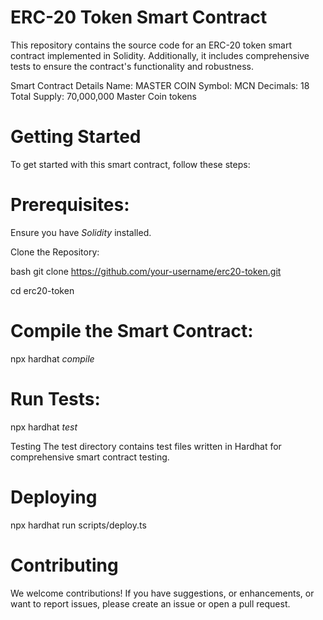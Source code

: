 # ERC-20 Token Smart Contract
This repository contains the source code for an ERC-20 token smart contract implemented in Solidity. Additionally, it includes comprehensive tests to ensure the contract's functionality and robustness.

Smart Contract Details
Name: MASTER COIN
Symbol: MCN
Decimals: 18
Total Supply: 70,000,000 Master Coin tokens

# Getting Started

To get started with this smart contract, follow these steps:

# Prerequisites:

Ensure you have _Solidity_ installed.

Clone the Repository:

bash
git clone https://github.com/your-username/erc20-token.git

cd erc20-token

# Compile the Smart Contract:

npx hardhat _compile_

# Run Tests:

npx hardhat _test_

Testing
The test directory contains test files written in Hardhat for comprehensive smart contract testing.

# Deploying 

npx hardhat run scripts/deploy.ts

# Contributing

We welcome contributions! If you have suggestions, or enhancements, or want to report issues, please create an issue or open a pull request.
